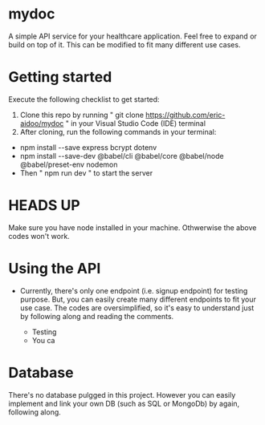 # mydoc
A simple API service for your healthcare application. Feel free to expand or build on top of it.
This can be modified to fit many different use cases.

# Getting started 
Execute the following checklist to get started:
1. Clone this repo by running " git clone https://github.com/eric-aidoo/mydoc " in your Visual Studio Code (IDE) terminal
2. After cloning, run the following commands in your terminal:
  - npm install --save express bcrypt dotenv
  - npm install --save-dev @babel/cli @babel/core @babel/node @babel/preset-env nodemon
  - Then " npm run dev " to start the server
  
# HEADS UP 
Make sure you have node installed in your machine. Othwerwise the above codes won't work.
  
# Using the API
* Currently, there's only one endpoint (i.e. signup endpoint) for testing purpose. But, you can easily create many different endpoints to fit
your use case. The codes are oversimplified, so it's easy to understand just by following along and reading the comments.

  * Testing
   - You ca

# Database
There's no database pulgged in this project. However you can easily implement and link your own DB (such as SQL or MongoDb) by again, following along.
  
